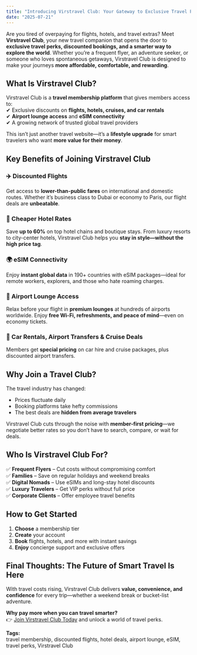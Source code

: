 ```yaml
---
title: "Introducing Virstravel Club: Your Gateway to Exclusive Travel Perks"
date: "2025-07-21"
---
```


<!-- # Introducing Virstravel Club: Your Gateway to Exclusive Travel Perks -->

Are you tired of overpaying for flights, hotels, and travel extras? Meet **Virstravel Club**, your new travel companion that opens the door to **exclusive travel perks, discounted bookings, and a smarter way to explore the world**. Whether you’re a frequent flyer, an adventure seeker, or someone who loves spontaneous getaways, Virstravel Club is designed to make your journeys **more affordable, comfortable, and rewarding**.

<!-- --- -->

## What Is Virstravel Club?

Virstravel Club is a **travel membership platform** that gives members access to:  
✔ Exclusive discounts on **flights, hotels, cruises, and car rentals**  
✔ **Airport lounge access** and **eSIM connectivity**  
✔ A growing network of trusted global travel providers

This isn’t just another travel website—it’s a **lifestyle upgrade** for smart travelers who want **more value for their money**.

<!-- --- -->

## Key Benefits of Joining Virstravel Club

### ✈️ Discounted Flights

Get access to **lower-than-public fares** on international and domestic routes. Whether it’s business class to Dubai or economy to Paris, our flight deals are **unbeatable**.

### 🏨 Cheaper Hotel Rates

Save **up to 60%** on top hotel chains and boutique stays. From luxury resorts to city-center hotels, Virstravel Club helps you **stay in style—without the high price tag**.

### 🌍 eSIM Connectivity

Enjoy **instant global data** in 190+ countries with eSIM packages—ideal for remote workers, explorers, and those who hate roaming charges.

### 🛫 Airport Lounge Access

Relax before your flight in **premium lounges** at hundreds of airports worldwide. Enjoy **free Wi-Fi, refreshments, and peace of mind**—even on economy tickets.

### 🚗 Car Rentals, Airport Transfers & Cruise Deals

Members get **special pricing** on car hire and cruise packages, plus discounted airport transfers.

<!-- --- -->

## Why Join a Travel Club?

The travel industry has changed:

- Prices fluctuate daily
- Booking platforms take hefty commissions
- The best deals are **hidden from average travelers**

Virstravel Club cuts through the noise with **member-first pricing**—we negotiate better rates so you don’t have to search, compare, or wait for deals.

<!-- --- -->

## Who Is Virstravel Club For?

✅ **Frequent Flyers** – Cut costs without compromising comfort  
✅ **Families** – Save on regular holidays and weekend breaks  
✅ **Digital Nomads** – Use eSIMs and long-stay hotel discounts  
✅ **Luxury Travelers** – Get VIP perks without full price  
✅ **Corporate Clients** – Offer employee travel benefits

<!-- --- -->

## How to Get Started

1. **Choose** a membership tier
2. **Create** your account
3. **Book** flights, hotels, and more with instant savings
4. **Enjoy** concierge support and exclusive offers

<!-- --- -->

## Final Thoughts: The Future of Smart Travel Is Here

With travel costs rising, Virstravel Club delivers **value, convenience, and confidence** for every trip—whether a weekend break or bucket-list adventure.

**Why pay more when you can travel smarter?**  
👉 [Join Virstravel Club Today](/auth/signup) and unlock a world of travel perks.

**Tags:**  
travel membership, discounted flights, hotel deals, airport lounge, eSIM, travel perks, Virstravel Club
